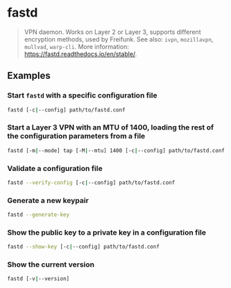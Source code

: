 # fastd

> VPN daemon. Works on Layer 2 or Layer 3, supports different encryption methods, used by Freifunk. See also: `ivpn`, `mozillavpn`, `mullvad`, `warp-cli`. More information: <https://fastd.readthedocs.io/en/stable/>.

## Examples

### Start `fastd` with a specific configuration file

```bash
fastd [-c|--config] path/to/fastd.conf
```

### Start a Layer 3 VPN with an MTU of 1400, loading the rest of the configuration parameters from a file

```bash
fastd [-m|--mode] tap [-M|--mtu] 1400 [-c|--config] path/to/fastd.conf
```

### Validate a configuration file

```bash
fastd --verify-config [-c|--config] path/to/fastd.conf
```

### Generate a new keypair

```bash
fastd --generate-key
```

### Show the public key to a private key in a configuration file

```bash
fastd --show-key [-c|--config] path/to/fastd.conf
```

### Show the current version

```bash
fastd [-v|--version]
```
